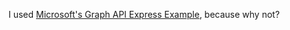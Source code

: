 I used [Microsoft's Graph API Express Example](https://github.com/microsoftgraph/msgraph-training-nodeexpressapp), because why not? <!-- Secret Info: I lied here. I just can't code it because their API Docs are awful and NPM packages are even worse (or I'm dumb) -->